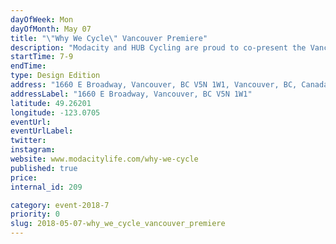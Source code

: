 ```yaml
---
dayOfWeek: Mon
dayOfMonth: May 07
title: "\"Why We Cycle\" Vancouver Premiere"
description: "Modacity and HUB Cycling are proud to co-present the Vancouver premiere of the Dutch film “Why We Cycle”. This delightful documentary takes a ride with ordinary cyclists and specialists from a variety of disciplines. These conversations uncover some obvious, but even more hidden effects of cycling, on people, on societies, and on the organization of cities. The 56-minute film will be followed by a half-hour panel discussion with local politicians, bike advocates, and business leaders.<br> "
startTime: 7-9
endTime: 
type: Design Edition
address: "1660 E Broadway, Vancouver, BC V5N 1W1, Vancouver, BC, Canada"
addressLabel: "1660 E Broadway, Vancouver, BC V5N 1W1"
latitude: 49.26201
longitude: -123.0705
eventUrl: 
eventUrlLabel: 
twitter: 
instagram: 
website: www.modacitylife.com/why-we-cycle
published: true
price: 
internal_id: 209

category: event-2018-7
priority: 0
slug: 2018-05-07-why_we_cycle_vancouver_premiere
---
```

